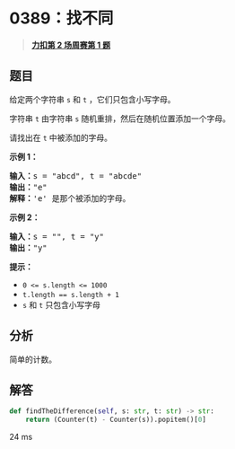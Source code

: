 # 0389：找不同


> <u>**[力扣第 2 场周赛第 1 题](https://leetcode.cn/problems/find-the-difference/)**</u>

## 题目

<p>给定两个字符串 <code>s</code> 和 <code>t</code> ，它们只包含小写字母。</p>

<p>字符串 <code>t</code> 由字符串 <code>s</code> 随机重排，然后在随机位置添加一个字母。</p>

<p>请找出在 <code>t</code> 中被添加的字母。</p>



<p><strong>示例 1：</strong></p>

<pre>
<strong>输入：</strong>s = "abcd", t = "abcde"
<strong>输出：</strong>"e"
<strong>解释：</strong>'e' 是那个被添加的字母。
</pre>

<p><strong>示例 2：</strong></p>

<pre>
<strong>输入：</strong>s = "", t = "y"
<strong>输出：</strong>"y"
</pre>



<p><strong>提示：</strong></p>

<ul>
<li><code>0 &lt;= s.length &lt;= 1000</code></li>
<li><code>t.length == s.length + 1</code></li>
<li><code>s</code> 和 <code>t</code> 只包含小写字母</li>
</ul>


## 分析

简单的计数。

## 解答

```python
def findTheDifference(self, s: str, t: str) -> str:
	return (Counter(t) - Counter(s)).popitem()[0]
```
24 ms


